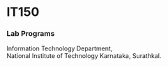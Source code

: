 # IT150
### Lab Programs

Information Technology Department, \
National Institute of Technology Karnataka, Surathkal.
